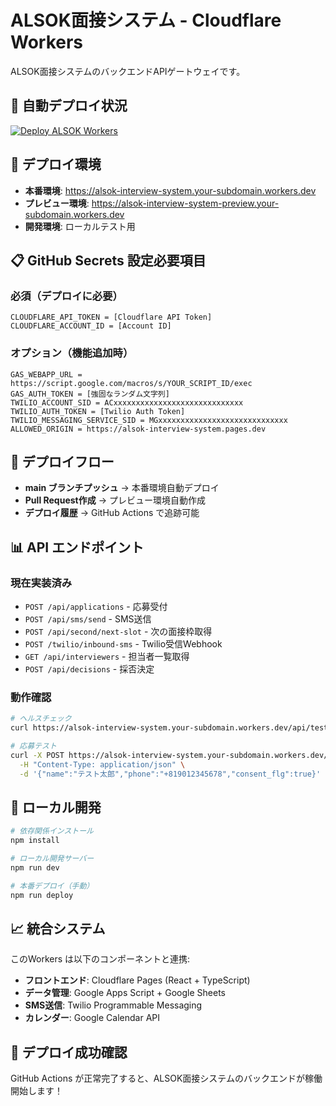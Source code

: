 # ALSOK面接システム - Cloudflare Workers

ALSOK面接システムのバックエンドAPIゲートウェイです。

## 🚀 自動デプロイ状況

[![Deploy ALSOK Workers](https://github.com/youshi-kanda/alsok-workers/actions/workflows/deploy.yml/badge.svg)](https://github.com/youshi-kanda/alsok-workers/actions/workflows/deploy.yml)

## 🎯 デプロイ環境

- **本番環境**: https://alsok-interview-system.your-subdomain.workers.dev
- **プレビュー環境**: https://alsok-interview-system-preview.your-subdomain.workers.dev
- **開発環境**: ローカルテスト用

## 📋 GitHub Secrets 設定必要項目

### 必須（デプロイに必要）
```
CLOUDFLARE_API_TOKEN = [Cloudflare API Token]
CLOUDFLARE_ACCOUNT_ID = [Account ID]
```

### オプション（機能追加時）  
```
GAS_WEBAPP_URL = https://script.google.com/macros/s/YOUR_SCRIPT_ID/exec
GAS_AUTH_TOKEN = [強固なランダム文字列]
TWILIO_ACCOUNT_SID = ACxxxxxxxxxxxxxxxxxxxxxxxxxxxxx
TWILIO_AUTH_TOKEN = [Twilio Auth Token]
TWILIO_MESSAGING_SERVICE_SID = MGxxxxxxxxxxxxxxxxxxxxxxxxxxxxx
ALLOWED_ORIGIN = https://alsok-interview-system.pages.dev
```

## 🔄 デプロイフロー

- **main ブランチプッシュ** → 本番環境自動デプロイ
- **Pull Request作成** → プレビュー環境自動作成
- **デプロイ履歴** → GitHub Actions で追跡可能

## 📊 API エンドポイント

### 現在実装済み
- `POST /api/applications` - 応募受付
- `POST /api/sms/send` - SMS送信
- `POST /api/second/next-slot` - 次の面接枠取得
- `POST /twilio/inbound-sms` - Twilio受信Webhook
- `GET /api/interviewers` - 担当者一覧取得
- `POST /api/decisions` - 採否決定

### 動作確認
```bash
# ヘルスチェック
curl https://alsok-interview-system.your-subdomain.workers.dev/api/test

# 応募テスト
curl -X POST https://alsok-interview-system.your-subdomain.workers.dev/api/applications \
  -H "Content-Type: application/json" \
  -d '{"name":"テスト太郎","phone":"+819012345678","consent_flg":true}'
```

## 🔧 ローカル開発

```bash
# 依存関係インストール
npm install

# ローカル開発サーバー
npm run dev

# 本番デプロイ（手動）
npm run deploy
```

## 📈 統合システム

このWorkers は以下のコンポーネントと連携:
- **フロントエンド**: Cloudflare Pages (React + TypeScript)
- **データ管理**: Google Apps Script + Google Sheets
- **SMS送信**: Twilio Programmable Messaging
- **カレンダー**: Google Calendar API

## 🎉 デプロイ成功確認

GitHub Actions が正常完了すると、ALSOK面接システムのバックエンドが稼働開始します！